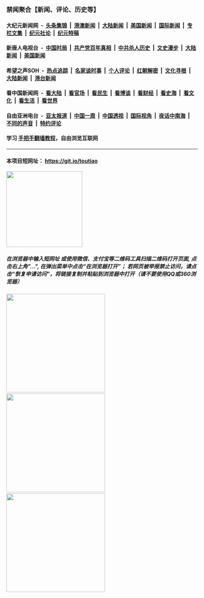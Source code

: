 ### 禁闻聚合【新闻、评论、历史等】

#### 大纪元新闻网 &nbsp;-&nbsp; [头条集锦](indexes/E头条集锦.md?t=03190631) &nbsp;|&nbsp; [港澳新闻](indexes/E港澳新闻.md?t=03190631)  &nbsp;|&nbsp; [大陆新闻](indexes/E大陆新闻.md?t=03190631) &nbsp;|&nbsp; [美国新闻](indexes/E美国新闻.md?t=03190631) &nbsp;|&nbsp; [国际新闻](indexes/E国际新闻.md?t=03190631) &nbsp;|&nbsp; [专栏文集](indexes/E专栏文集.md?t=03190631) &nbsp;|&nbsp; [纪元社论](indexes/E纪元社论.md?t=03190631) &nbsp;|&nbsp; [纪元特稿](indexes/E纪元特稿.md?t=03190631) 

#### 新唐人电视台 &nbsp;-&nbsp; [中国时局](indexes/N中国时局.md?t=03190631) &nbsp;|&nbsp; [共产党百年真相](indexes/N共产党百年真相.md?t=03190631) &nbsp;|&nbsp; [中共杀人历史](indexes/N中共杀人历史.md?t=03190631) &nbsp;|&nbsp; [文史漫步](indexes/N文史漫步.md?t=03190631) &nbsp;|&nbsp; [大陆新闻](indexes/N大陆新闻.md?t=03190631) &nbsp;|&nbsp; [美国新闻](indexes/N美国新闻.md?t=03190631)

#### 希望之声SOH &nbsp;-&nbsp; [热点追踪](indexes/H热点追踪.md?t=03190631) &nbsp;|&nbsp; [名家谈时事](indexes/H名家谈时事.md?t=03190631) &nbsp;|&nbsp; [个人评论](indexes/H个人评论.md?t=03190631)  &nbsp;|&nbsp; [红朝解密](indexes/H红朝解密.md?t=03190631) &nbsp;|&nbsp; [文化寻根](indexes/H文化寻根.md?t=03190631) &nbsp;|&nbsp; [大陆新闻](indexes/H大陆新闻.md?t=03190631) &nbsp;|&nbsp; [港台新闻](indexes/H港台新闻.md?t=03190631)

#### 看中国新闻网 &nbsp;-&nbsp; [看大陆](indexes/S看大陆.md?t=03190631) &nbsp;|&nbsp; [看官场](indexes/S看官场.md?t=03190631) &nbsp;|&nbsp; [看民生](indexes/S看民生.md?t=03190631)  &nbsp;|&nbsp; [看博谈](indexes/S看博谈.md?t=03190631) &nbsp;|&nbsp; [看财经](indexes/S看财经.md?t=03190631) &nbsp;|&nbsp; [看史海](indexes/S看史海.md?t=03190631) &nbsp;|&nbsp; [看文化](indexes/S看文化.md?t=03190631) &nbsp;|&nbsp; [看生活](indexes/S看生活.md?t=03190631) &nbsp;|&nbsp; [看世界](indexes/S看世界.md?t=03190631)

#### 自由亚洲电台 &nbsp;-&nbsp; [亚太报道](indexes/R亚太报道.md?t=03190631) &nbsp;|&nbsp; [中国一周](indexes/R中国一周.md?t=03190631) &nbsp;|&nbsp; [中国透视](indexes/R中国透视.md?t=03190631)  &nbsp;|&nbsp; [国际视角](indexes/R国际视角.md?t=03190631) &nbsp;|&nbsp; [夜话中南海](indexes/R夜话中南海.md?t=03190631) &nbsp;|&nbsp; [不同的声音](indexes/R不同的声音.md?t=03190631) &nbsp;|&nbsp; [特约评论](indexes/R特约评论.md?t=03190631)

#### 学习 [手把手翻墙教程](https://github.com/gfw-breaker/guides/wiki)，自由浏览互联网

----

#### 本项目短网址： https://git.io/toutiao
<img src="https://raw.githubusercontent.com/gfw-breaker/banned-news/master/scripts/img/qr.png" width="200px"/>  

##### 在浏览器中输入短网址 或使用微信、支付宝等二维码工具扫描二维码打开页面, 点击右上角"...", 在弹出菜单中点击“在浏览器打开”； 若网页被举报禁止访问，请点击“恢复申请访问”，将链接复制并粘贴到浏览器中打开（请不要使用QQ或360浏览器）

<img src="https://raw.githubusercontent.com/gfw-breaker/banned-news/master/scripts/img/1.png" width="260px"/> &nbsp; <img src="https://raw.githubusercontent.com/gfw-breaker/banned-news/master/scripts/img/2.png" width="260px"/> &nbsp; <img src="https://raw.githubusercontent.com/gfw-breaker/banned-news/master/scripts/img/3.png" width="260px"/>
